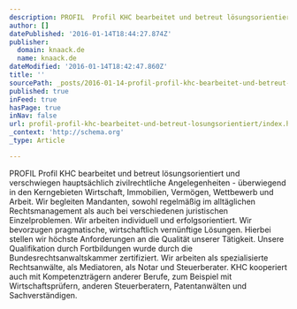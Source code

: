 ```yaml
---
description: PROFIL  Profil KHC bearbeitet und betreut lösungsorientiert und verschwiegen hauptsächlich zivilrechtliche Angelegenheiten - überwiegend in den Kerngebieten Wir
author: []
datePublished: '2016-01-14T18:44:27.874Z'
publisher:
  domain: knaack.de
  name: knaack.de
dateModified: '2016-01-14T18:42:47.860Z'
title: ''
sourcePath: _posts/2016-01-14-profil-profil-khc-bearbeitet-und-betreut-losungsorientiert.md
published: true
inFeed: true
hasPage: true
inNav: false
url: profil-profil-khc-bearbeitet-und-betreut-losungsorientiert/index.html
_context: 'http://schema.org'
_type: Article

---
```

PROFIL Profil KHC bearbeitet und betreut lösungsorientiert und verschwiegen hauptsächlich zivilrechtliche Angelegenheiten - überwiegend in den Kerngebieten Wirtschaft, Immobilien, Vermögen, Wettbewerb und Arbeit. Wir begleiten Mandanten, sowohl regelmäßig im alltäglichen Rechtsmanagement als auch bei verschiedenen juristischen Einzelproblemen. Wir arbeiten individuell und erfolgsorientiert. Wir bevorzugen pragmatische, wirtschaftlich vernünftige Lösungen. Hierbei stellen wir höchste Anforderungen an die Qualität unserer Tätigkeit. Unsere Qualifikation durch Fortbildungen wurde durch die Bundesrechtsanwaltskammer zertifiziert. Wir arbeiten als spezialisierte Rechtsanwälte, als Mediatoren, als Notar und Steuerberater. KHC kooperiert auch mit Kompetenzträgern anderer Berufe, zum Beispiel mit Wirtschaftsprüfern, anderen Steuerberatern, Patentanwälten und Sachverständigen.